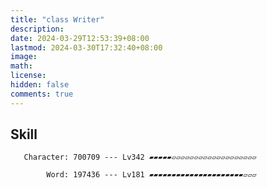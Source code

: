 ```yaml
---
title: "class Writer"
description: 
date: 2024-03-29T12:53:39+08:00
lastmod: 2024-03-30T17:32:40+08:00
image: 
math: 
license: 
hidden: false
comments: true
---
```

## Skill

       Character: 700709 --- Lv342 ▰▰▰▰▰▱▱▱▱▱▱▱▱▱▱▱▱▱▱▱▱▱▱▱

            Word: 197436 --- Lv181 ▰▰▰▰▰▰▰▰▰▰▰▰▰▰▰▰▰▰▰▰▰▱▱▱

